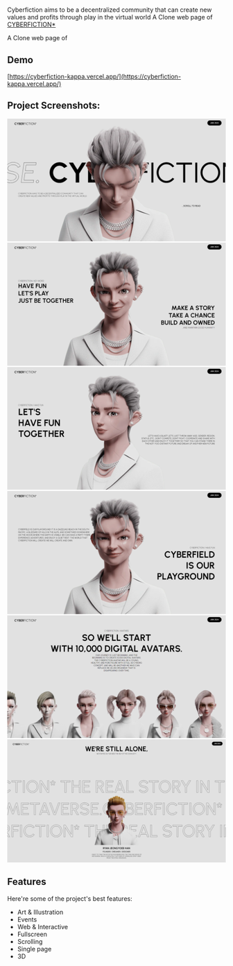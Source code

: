 <h1 id="title"></h1>

<p id="description">Cyberfiction aims to be a decentralized community that can create new values and profits through play in the virtual world A Clone web page of <a href="https://cyberfiction.io/?ckattempt=1">CYBERFICTION*</a></p>
<p id="description">A Clone web page of </p>

<h2> Demo</h2>

[https://cyberfiction-kappa.vercel.app/](https://cyberfiction-kappa.vercel.app/)

<h2>Project Screenshots:</h2>

![Mainpage1](<Screenshot (18).png>)
![Mainpage2](<Screenshot (20).png>)
![Mainpage3](<Screenshot (21).png>)
![Mainpage4](<Screenshot (22).png>)
![Sequence](<Screenshot (23).png>)
![Profile](<Screenshot (24).png>)

<h2>Features</h2>

Here're some of the project's best features:

- Art & Illustration
- Events
- Web & Interactive
- Fullscreen
- Scrolling
- Single page
- 3D
